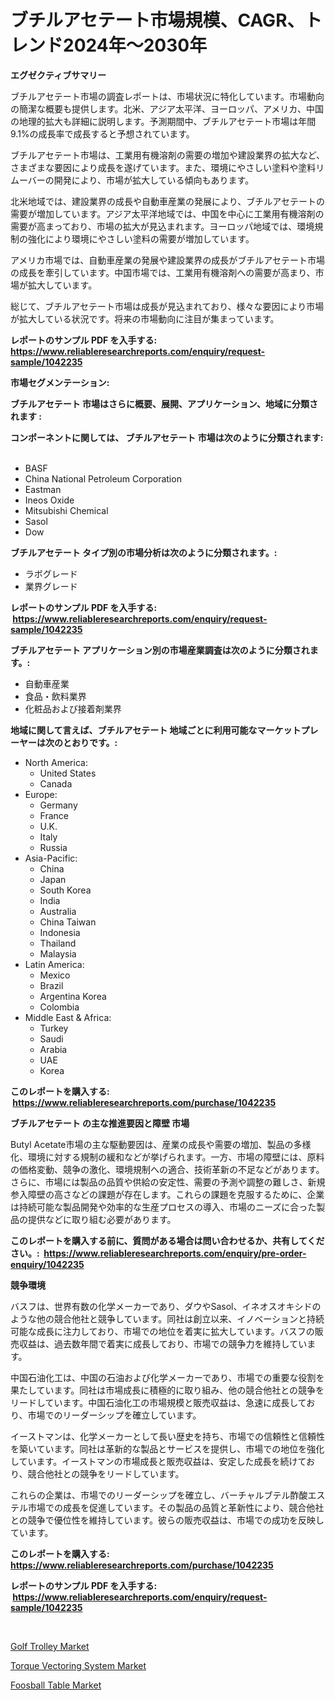 <p><h1>ブチルアセテート市場規模、CAGR、トレンド2024年〜2030年</h1></p><p><strong>エグゼクティブサマリー</strong></p>
<p><p>ブチルアセテート市場の調査レポートは、市場状況に特化しています。市場動向の簡潔な概要も提供します。北米、アジア太平洋、ヨーロッパ、アメリカ、中国の地理的拡大も詳細に説明します。予測期間中、ブチルアセテート市場は年間9.1%の成長率で成長すると予想されています。</p><p>ブチルアセテート市場は、工業用有機溶剤の需要の増加や建設業界の拡大など、さまざまな要因により成長を遂げています。また、環境にやさしい塗料や塗料リムーバーの開発により、市場が拡大している傾向もあります。</p><p>北米地域では、建設業界の成長や自動車産業の発展により、ブチルアセテートの需要が増加しています。アジア太平洋地域では、中国を中心に工業用有機溶剤の需要が高まっており、市場の拡大が見込まれます。ヨーロッパ地域では、環境規制の強化により環境にやさしい塗料の需要が増加しています。</p><p>アメリカ市場では、自動車産業の発展や建設業界の成長がブチルアセテート市場の成長を牽引しています。中国市場では、工業用有機溶剤への需要が高まり、市場が拡大しています。</p><p>総じて、ブチルアセテート市場は成長が見込まれており、様々な要因により市場が拡大している状況です。将来の市場動向に注目が集まっています。</p></p>
<p><strong>レポートのサンプル PDF を入手する: <a href="https://www.reliableresearchreports.com/enquiry/request-sample/1042235">https://www.reliableresearchreports.com/enquiry/request-sample/1042235</a></strong></p>
<p><strong>市場セグメンテーション:</strong></p>
<p><strong> ブチルアセテート 市場はさらに概要、展開、アプリケーション、地域に分類されます :</strong></p>
<p><strong>コンポーネントに関しては、 ブチルアセテート 市場は次のように分類されます: &nbsp;</strong></p>
<p><ul><li>BASF</li><li>China National Petroleum Corporation</li><li>Eastman</li><li>Ineos Oxide</li><li>Mitsubishi Chemical</li><li>Sasol</li><li>Dow</li></ul></p>
<p><strong> ブチルアセテート タイプ別の市場分析は次のように分類されます。:</strong></p>
<p><ul><li>ラボグレード</li><li>業界グレード</li></ul></p>
<p><strong>レポートのサンプル PDF を入手する: &nbsp;<a href="https://www.reliableresearchreports.com/enquiry/request-sample/1042235">https://www.reliableresearchreports.com/enquiry/request-sample/1042235</a></strong></p>
<p><strong> ブチルアセテート アプリケーション別の市場産業調査は次のように分類されます。:</strong></p>
<p><ul><li>自動車産業</li><li>食品・飲料業界</li><li>化粧品および接着剤業界</li></ul></p>
<p><strong>地域に関して言えば、ブチルアセテート 地域ごとに利用可能なマーケットプレーヤーは次のとおりです。:</strong></p>
<p><ul>
    <li>
        North America:
        <ul>
            <li>United States</li>
            <li>Canada</li>
        </ul>
    </li>
    <li>
        Europe:
        <ul>
            <li>Germany</li>
            <li>France</li>
            <li>U.K.</li>
            <li>Italy</li>
            <li>Russia</li>
        </ul>
    </li>
    <li>
        Asia-Pacific:
        <ul>
            <li>China</li>
            <li>Japan</li>
            <li>South Korea</li>
            <li>India</li>
            <li>Australia</li>
            <li>China Taiwan</li>
            <li>Indonesia</li>
            <li>Thailand</li>
            <li>Malaysia</li>
        </ul>
    </li>
    <li>
        Latin America:
        <ul>
            <li>Mexico</li>
            <li>Brazil</li>
            <li>Argentina Korea</li>
            <li>Colombia</li>
        </ul>
    </li>
    <li>
        Middle East & Africa:
        <ul>
            <li>Turkey</li>
            <li>Saudi</li>
            <li>Arabia</li>
            <li>UAE</li>
            <li>Korea</li>
        </ul>
    </li>
    </ul></p>
<p><strong>このレポートを購入する: &nbsp;<a href="https://www.reliableresearchreports.com/purchase/1042235">https://www.reliableresearchreports.com/purchase/1042235</a></strong></p>
<p><strong>ブチルアセテート の主な推進要因と障壁 市場</strong></p>
<p><p>Butyl Acetate市場の主な駆動要因は、産業の成長や需要の増加、製品の多様化、環境に対する規制の緩和などが挙げられます。一方、市場の障壁には、原料の価格変動、競争の激化、環境規制への適合、技術革新の不足などがあります。さらに、市場には製品の品質や供給の安定性、需要の予測や調整の難しさ、新規参入障壁の高さなどの課題が存在します。これらの課題を克服するために、企業は持続可能な製品開発や効率的な生産プロセスの導入、市場のニーズに合った製品の提供などに取り組む必要があります。</p></p>
<p><strong>このレポートを購入する前に、質問がある場合は問い合わせるか、共有してください。:&nbsp; <a href="https://www.reliableresearchreports.com/enquiry/pre-order-enquiry/1042235">https://www.reliableresearchreports.com/enquiry/pre-order-enquiry/1042235</a></strong></p>
<p><strong>競争環境</strong></p>
<p><p>バスフは、世界有数の化学メーカーであり、ダウやSasol、イネオスオキシドのような他の競合他社と競争しています。同社は創立以来、イノベーションと持続可能な成長に注力しており、市場での地位を着実に拡大しています。バスフの販売収益は、過去数年間で着実に成長しており、市場での競争力を維持しています。</p><p>中国石油化工は、中国の石油および化学メーカーであり、市場での重要な役割を果たしています。同社は市場成長に積極的に取り組み、他の競合他社との競争をリードしています。中国石油化工の市場規模と販売収益は、急速に成長しており、市場でのリーダーシップを確立しています。</p><p>イーストマンは、化学メーカーとして長い歴史を持ち、市場での信頼性と信頼性を築いています。同社は革新的な製品とサービスを提供し、市場での地位を強化しています。イーストマンの市場成長と販売収益は、安定した成長を続けており、競合他社との競争をリードしています。</p><p>これらの企業は、市場でのリーダーシップを確立し、バーチャルブテル酢酸エステル市場での成長を促進しています。その製品の品質と革新性により、競合他社との競争で優位性を維持しています。彼らの販売収益は、市場での成功を反映しています。</p></p>
<p><strong>このレポートを購入する: &nbsp; <a href="https://www.reliableresearchreports.com/purchase/1042235">https://www.reliableresearchreports.com/purchase/1042235</a></strong></p>
<p><strong>レポートのサンプル PDF を入手する: &nbsp;<a href="https://www.reliableresearchreports.com/enquiry/request-sample/1042235">https://www.reliableresearchreports.com/enquiry/request-sample/1042235</a></strong><strong></strong></p>
<p>&nbsp;</p>
<p><p><a href="https://github.com/lubmix/Market-Research-Report-List-1/blob/main/golf-trolley-market.md">Golf Trolley Market</a></p><p><a href="https://picayune-night-cbd.notion.site/Torque-Vectoring-System-Market-Growth-Market-Trends-COVID-19-Impact-and-Forecasts-for-period-from-acb2b05b60cc4ea2b87e7015fc319867">Torque Vectoring System Market</a></p><p><a href="https://github.com/Hazelklievgspy6vdcsmu106w/Market-Research-Report-List-1/blob/main/foosball-table-market.md">Foosball Table Market</a></p></p>